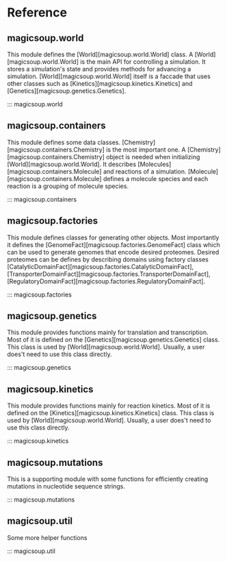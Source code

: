 # Reference

## magicsoup.world

This module defines the [World][magicsoup.world.World] class.
A [World][magicsoup.world.World] is the main API for controlling a simulation.
It stores a simulation's state and provides methods for advancing a simulation.
[World][magicsoup.world.World] itself is a faccade that uses other classes such as
[Kinetics][magicsoup.kinetics.Kinetics] and [Genetics][magicsoup.genetics.Genetics].

::: magicsoup.world

## magicsoup.containers

This module defines some data classes.
[Chemistry][magicsoup.containers.Chemistry] is the most important one.
A [Chemistry][magicsoup.containers.Chemistry] object is needed when initializing [World][magicsoup.world.World].
It describes [Molecules][magicsoup.containers.Molecule] and reactions of a simulation.
[Molecule][magicsoup.containers.Molecule] defines a molecule species and each reaction is a grouping of molecule species.

::: magicsoup.containers

## magicsoup.factories

This module defines classes for generating other objects.
Most importantly it defines the [GenomeFact][magicsoup.factories.GenomeFact] class
which can be used to generate genomes that encode desired proteomes.
Desired proteomes can be defines by describing domains using factory classes
[CatalyticDomainFact][magicsoup.factories.CatalyticDomainFact],
[TransporterDomainFact][magicsoup.factories.TransporterDomainFact],
[RegulatoryDomainFact][magicsoup.factories.RegulatoryDomainFact].

::: magicsoup.factories

## magicsoup.genetics

This module provides functions mainly for translation and transcription.
Most of it is defined on the [Genetics][magicsoup.genetics.Genetics] class.
This class is used by [World][magicsoup.world.World].
Usually, a user does't need to use this class directly.

::: magicsoup.genetics

## magicsoup.kinetics

This module provides functions mainly for reaction kinetics.
Most of it is defined on the [Kinetics][magicsoup.kinetics.Kinetics] class.
This class is used by [World][magicsoup.world.World].
Usually, a user does't need to use this class directly.

::: magicsoup.kinetics

## magicsoup.mutations

This is a supporting module with some
functions for efficiently creating mutations
in nucleotide sequence strings.

::: magicsoup.mutations


## magicsoup.util

Some more helper functions

::: magicsoup.util